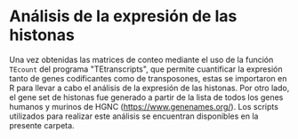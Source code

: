 # Análisis de la expresión de las histonas
Una vez obtenidas las matrices de conteo mediante el uso de la función `TEcount` del programa "TEtranscripts", que permite cuantificar la expresión tanto de genes codificantes como de transposones, estas se importaron en R para llevar a cabo el análisis de la expresión de las histonas. Por otro lado, el gene set de histonas fue generado a partir de la lista de todos los genes humanos y murinos de HGNC (https://www.genenames.org/). Los scripts utilizados para realizar este análisis se encuentran disponibles en la presente carpeta.